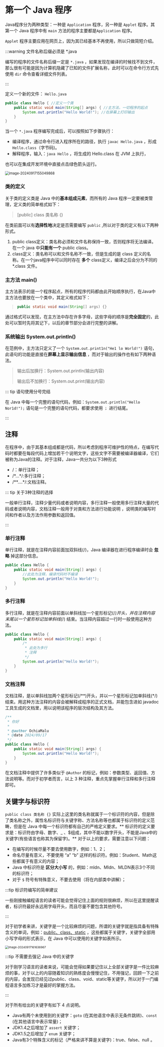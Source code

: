 # 第一个 Java 程序

Java程序分为两种类型：一种是 `Application` 程序，另一种是 `Applet` 程序。其第一个 Java 程序中有 `main`
方法的程序主要都是`Application` 程序。

`Applet` 程序主要应用在网页上，因为其已经基本不再使用，所以只做简短介绍。

:::warning 文件名称后缀必须是 *.java

编写的程序的文件名称后缀一定是 `*.java`
，如果发现在编译的时候找不到文件，那么很有可能是因为计算机隐藏了已知的文件扩展名称，此时可以在命令行方式先使用 `dir`
命令查看详细文件列表。

:::

定义一个新的文件： `Hello.java`

```java
public class Hello { //定义一个类
    public static void main(String[] args) { //主方法，一切程序的起点
        System.out.println("Hello World!"); //在屏幕上打印输出
    }
}
```

当一个 `*.java` 程序编写完成后，可以按照如下步骤执行：

- 编译程序，通过命令行进入程序所在的路径，执行 `javac Hello.java` ，形成 `Hello.class`（字节码)。
- 解释程序，输入：`java Hello` ，将生成的 Hello.class 在 JVM 上执行，

也可以在集成开发环境中直接点击绿色箭头运行。

<img src="http://niu.ochiamalu.top/image-20240917155049868.png" alt="image-20240917155049868" style="zoom:80%;margin:0 auto" />

### 类的定义

关于类的定义类是 Java 中的**基本组成元素**，而所有的 Java 程序一定要被类管理，定义类的简单格式如下：

> [public] class 类名称 {}

在类前面可以有**选择性地**决定是否需要编写 `public` ,所以对于类的定义有以下两种形式。

1. public class定义：类名称必须和文件名称保持一致，否则程序将无法编译。在一个 java 中**只能有一个** public class。
1. class定义：类名称可以和文件名称不一致，但是生成的是 class 定义的名称。在一个java程序中可以同时存在 **多个**
   class定义，编译之后会分为不同的 *.class 文件。

### 主方法 main()

主方法表示的是一个程序起点，所有的程序代码都由此开始顺序执行，在Java中主方法也要放在一个类中，其定义格式如下：

> ```java
> public static void main(String[] args) {}
> ```

通过格式可以发现，在主方法中存在许多字母，这些字母的顺序是**完全固定**的，此处可以暂时先将其记下，以后的章节部分会进行完整的讲解。

### 系统输出 System.out.println()

在范例中，主方法只定义了一个 `System.out.print1n("He1 lo World!")` 语句，此语句的功能是直接在**屏幕上显示输出信息**
，而对于输出的操作也有如下两种语法。

> 输出后加换行：System.out.printIn(输出内容)
>
> 输出后不加换行：System.out.print(输出内容)

::: tip 语句使用分号完结

在 Java 中每一个完整的语句代码，例如：`System.out.println("Hello Nor1d!");` 语句是一个完整的语句代码，都要求使用 `；` 进行结尾。

:::

## 注释

在程序中，由于其基本组成都是代码，所以考虑到程序可维护性的特点，在编写代码时都要在每段代码上增加若干个说明文字，这些文字不需要被编译器编译，它们被称为Java的注释。对于注释，Java一共分为以下3种形式

- /：单行注释；
- /\*...\*/:多行注释；
- /\**....\*/:文档注释。

::: tip 关于3种注释的选择

一般单行注释，注释少量代码或者说明内容，多行注释一般使用多行注释大量的代码或者说明内容，文档注释一般用于对类和方法进行功能说明
，说明类的编写时间和作者以及方法作用参数和返回值。

:::

### 单行注释

单行注释，就是在注释内容前面加双斜线(/)，Java 编译器在进行程序编译时会 **忽略** 掉这部分信息。

```java
public class Hello {
    public static void main(String[] args) {
        //此处为注释，编译代码时不编译
        System.out.println("Hello World!");
    }
}
```

### 多行注释

多行注释，就是在注释内容前面以单斜线加一个星形标记(/*)开头，并在注释内容末尾以一个星形标记加单斜线(*/)
结束。当注释内容超过一行时一般使用这种方法。

```java
public class Hello {
    public static void main(String[] args) {
        /*
         * 此处为多行
         * 注释
         */
        System.out.println("Hello World!");
    }
}
```

### 文档注释

文档注释，是以单斜线加两个星形标记(/\*\*)开头，并以一个星形标记加单斜线(\*/)结束。用这种方法注释的内容会被解释成程序的正式文档，并能包含进如
javadoc 工具生成的文档里，用以说明该程序的层次结构及其方法。

```java
/**
 * 你好
 *
 * @author OchiaMalu
 * @date 2024/09/17
 */
public class Hello {
    public static void main(String[] args) {
        System.out.println("Hello World!");
    }
}
```

在文档注释中提供了许多类似于 `@Author` 的标记，例如：参数类型、返回值、方法说明等。而对于初学者而言，以上 3
种注释，重点先掌握单行注释和多行注释即可。

## 关键字与标识符

`public class 类名称 {}` 实际上这里的类名称就属于一个标识符的内容，但是除了类名称之外，属性名标识符与关键字称、方法名称等也都属于标识符的定义范畴，但是在
Java 中每一个标识符都有自己的严格定义要求。** 标识符的定义要求是：标识符由字母、数字、_
、$组成，其中不能以数字开头，不能是Java中的关键字(有些语言也称其为保留字)。**
对于以上的要求，需要注意以下问题：

- 在编写的时候尽量不要去使用数字，例如：1、2；
- 命名尽量有意义，不要使用 “a” “b” 这样的标识符。例如：Student、Math这些都属于有意义的内容；
- Java 中标识符是 **区分大小写** 的，例如：mldn、Mldn、MLDN表示3个不同的标识符；
- 对于 `$` 符号有特殊意义，不要去使用（将在内部类中讲解）；

:::tip 标识符编写的简单建议

一些刚接触编程语言的读者可能会觉得记住上面的规则很麻烦，所以在这里提醒读者，标识符最好永远用字母开头，而且尽量不要包含其他符号。

:::

对于初学者来讲，关键字是一个比较麻烦的问题，所谓的关键字就是指具备有特殊含义的单词，例如：<u>public、class、static</u>
，这些都属于关键字，关键字全部用小写字母的形式表示，在 Java 中可以使用的关键字如表所示。

<img src="http://niu.ochiamalu.top/image-20240917161636967.png" alt="image-20240917161636967" style="zoom:67%;margin:0 auto" />

:::tip 不需要去强记 Java 中的关键字

对于刚学习语言的读者来说，可能会觉得如果要记住以上全部关键字是一件比较麻烦的事，对于以上的内容随着知识的熟练度会慢慢记住，不用强记，回顾一下之前的内容，会发现已经见过public、class、void、static等关键字，所以对于一门编程语言多加练习才是最好的掌握方法。

:::

对于所有给出的关键字有如下 4 点说明。

- Java有两个未使用到的关键字：`goto` (在其他语言中表示无条件跳转)、`const` (在其他语言中表示常量)；
- JDK1.4之后增加了 `assert` 关键字；
- JDK1.5之后增加了 `enum` 关键字；
- Java有3个特殊含义的标记（严格来讲不算是关键字)：true、false、null 。

